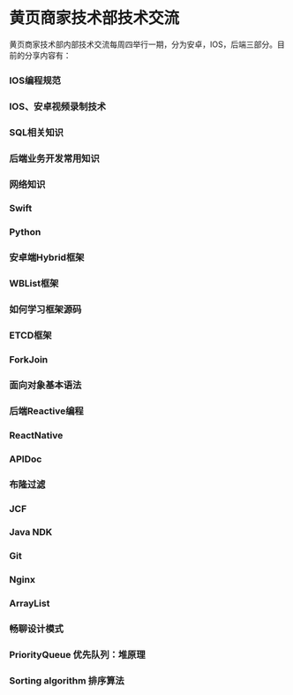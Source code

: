 # 黄页商家技术部技术交流

黄页商家技术部内部技术交流每周四举行一期，分为安卓，IOS，后端三部分。目前的分享内容有：

### IOS编程规范

### IOS、安卓视频录制技术

### SQL相关知识

### 后端业务开发常用知识

### 网络知识

### Swift

### Python

### 安卓端Hybrid框架

### WBList框架

### 如何学习框架源码

### ETCD框架

### ForkJoin

### 面向对象基本语法

### 后端Reactive编程

### ReactNative

### APIDoc

### 布隆过滤

### JCF

### Java NDK

### Git

### Nginx

### ArrayList

### 畅聊设计模式

### PriorityQueue 优先队列：堆原理

### Sorting algorithm 排序算法

